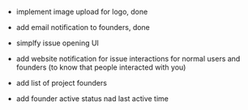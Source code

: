 
- implement image upload for logo, done 

- add email notification to founders, done 

- simplfy issue opening UI 

- add website notification for issue interactions for normal users and founders (to know that people interacted with you)

- add list of project founders 
- add founder active status nad last active time 